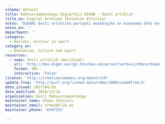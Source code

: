 ```yaml
---
schema: default
title: Rahvusraamatukogu digiarhiiv DIGAR - Eesti artiklid
title_en: Digital Archives (Estonian Articles)
notes: 'DIGARi Eesti artiklite portaali eesmärgiks on koondada ühte keskkonda ja pakkuda juurdepääsu kõigile läbi aegade Eestis ilmunud või välismaal eesti keeles avaldatud digitaalselt sündinud ja digiteeritud ajalehtedele, lisaks alates 2017.aastast ilmuvatele ajakirjadele jt jadaväljaannetele. Kodulehekülg: <a href="http://dea.digar.ee">http://dea.digar.ee</a>.'
notes_en: ''
department: ''
category:
  - Haridus, kultuur ja sport
category_en:
  - Education, Culture and Sport
resources:
  - name: Eesti artiklid (marc21xml)
    url: 'http://dea.digar.ee/cgi-bin/dea-oaiserver?verb=ListRecords&metadataPrefix=marc21'
    format: XML
    interactive: 'False'
license: 'http://creativecommons.org/about/cc0'
update_freq: 'http://purl.org/linked-data/sdmx/2009/code#freq-D'
date_issued: 2017/04/10
date_modified: 2020/12/24
organization: Eesti Rahvusraamatukogu
maintainer_name: Urmas Sinisalu
maintainer_email: urmas@nlib.ee
maintainer_phone: '6307222'

---
```

